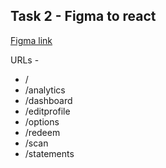 ## Task 2 - Figma to react

[Figma link](https://www.figma.com/file/kpycwB1YLgb87U1VLGyBAo/Mok.one?node-id=0%3A1&mode=dev)

URLs -

- /
- /analytics
- /dashboard
- /editprofile
- /options
- /redeem
- /scan
- /statements